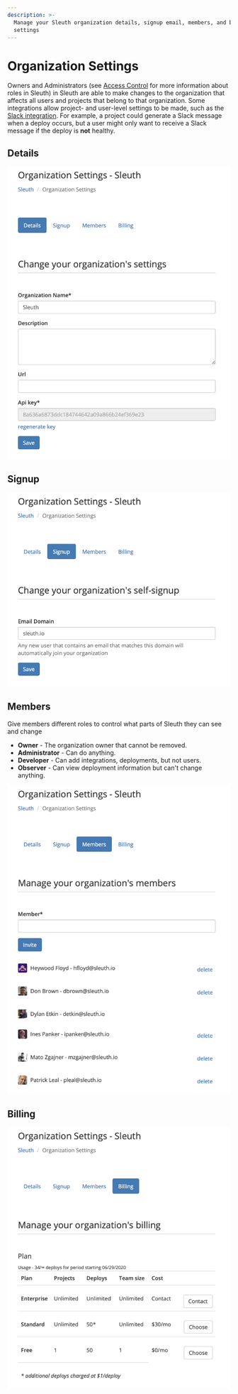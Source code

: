 ```yaml
---
description: >-
  Manage your Sleuth organization details, signup email, members, and billing
  settings
---
```


# Organization Settings

Owners and Administrators \(see [Access Control](../user-administration.md) for more information about roles in Sleuth\) in Sleuth are able to make changes to the organization that affects all users and projects that belong to that organization. Some integrations allow project- and user-level settings to be made, such as the [Slack integration](../integrations-1/chat-ops/slack.md). For example, a project could generate a Slack message when a deploy occurs, but a user might only want to receive a Slack message if the deploy is **not** healthy. 

## Details

![](../.gitbook/assets/org-details.png)

## Signup

![](../.gitbook/assets/org-signup.png)

## Members

Give members different roles to control what parts of Sleuth they can see and change

* **Owner** - The organization owner that cannot be removed.
* **Administrator** - Can do anything.
* **Developer** - Can add integrations, deployments, but not users.
* **Observer** - Can view deployment information but can't change anything.

![](../.gitbook/assets/org-members.png)

## Billing

![](../.gitbook/assets/org-billing.png)




